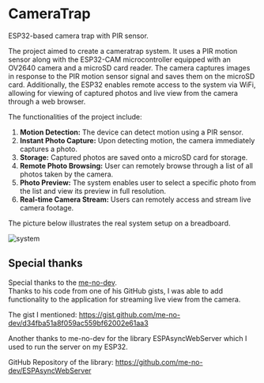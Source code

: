 # CameraTrap
ESP32-based camera trap with PIR sensor.

The project aimed to create a cameratrap system. It uses a PIR motion sensor along with the ESP32-CAM microcontroller equipped with an OV2640 camera and a microSD card reader. The camera captures images in response to the PIR motion sensor signal and saves them on the microSD card. Additionally, the ESP32 enables remote access to the system via WiFi, allowing for viewing of captured photos and live view from the camera through a web browser.

The functionalities of the project include:

1. **Motion Detection:** The device can detect motion using a PIR sensor.
2. **Instant Photo Capture:** Upon detecting motion, the camera immediately captures a photo.
3. **Storage:** Captured photos are saved onto a microSD card for storage.
4. **Remote Photo Browsing:** User can remotely browse through a list of all photos taken by the camera.
5. **Photo Preview:** The system enables user to select a specific photo from the list and view its preview in full resolution.
6. **Real-time Camera Stream:** Users can remotely access and stream live camera footage.

The picture below illustrates the real system setup on a breadboard.

![system](https://github.com/Dyspersja/CameraTrap/assets/146620220/ea7a1eb2-3133-4f78-b81c-57b5ea0341fa)


## Special thanks
Special thanks to the [me-no-dev](https://github.com/me-no-dev).  
Thanks to his code from one of his GitHub gists, I was able to add functionality to the application for streaming live view from the camera.

The gist I mentioned:
https://gist.github.com/me-no-dev/d34fba51a8f059ac559bf62002e61aa3

Another thanks to me-no-dev for the library ESPAsyncWebServer which I used to run the server on my ESP32.

GitHub Repository of the library: 
https://github.com/me-no-dev/ESPAsyncWebServer
